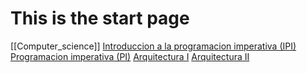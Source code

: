 # This is the start page

[[Computer_science]]
[Introduccion a la programacion imperativa (IPI)](IntroduccionALaProgramacionImperativa)
[Programacion imperativa (PI)](Programacion_imperativa.md)
[Arquitectura I](ArquitecturaI)
[Arquitectura II](ArquitecturaII)
